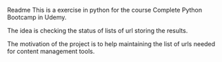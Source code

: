 Readme
This is a exercise in python for the course Complete Python Bootcamp in Udemy.

The idea is checking the status of lists of url storing the results.

The motivation of the project is to help maintaining the list of urls needed for
content management tools.